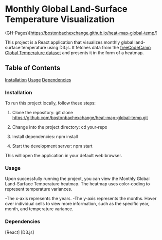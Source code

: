 # Monthly Global Land-Surface Temperature Visualization

(GH-Pages)[https://bostonbachexchange.github.io/heat-map-global-temp/]

This project is a React application that visualizes monthly global land-surface temperature using D3.js. It fetches data from the [freeCodeCamp Global Temperature dataset](https://raw.githubusercontent.com/freeCodeCamp/ProjectReferenceData/master/global-temperature.json) and presents it in the form of a heatmap. 

## Table of Contents
[Installation]()
[Usage]()
[Dependencies]()

### Installation

To run this project locally, follow these steps:

1. Clone the repository:
git clone https://github.com/bostonbachexchange/heat-map-global-temp.git

2. Change into the project directory:
cd your-repo

3. Install dependencies:
npm install

4. Start the development server:
npm start

This will open the application in your default web browser.

### Usage

Upon successfully running the project, you can view the Monthly Global Land-Surface Temperature heatmap. The heatmap uses color-coding to represent temperature variances.

-The x-axis represents the years.
-The y-axis represents the months.
Hover over individual cells to view more information, such as the specific year, month, and temperature variance.

### Dependencies
[React]
[D3.js]

